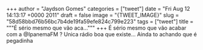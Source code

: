 
+++
author = "Jaydson Gomes"
categories = ["tweet"]
date = "Fri Aug 12 14:13:17 +0000 2011"
draft = false
image = "{TWEET_IMAGE}"
slug = "58d58bbd76b56bc7b4de19fa59efe824c799e223"
tags = ["tweet"]
title = """É sério mesmo que vão aca..."""
+++
É sério mesmo que vão acabar com a @IpanemaFM ? Unica rádio boa que existe... Ainda to achando que é pegadinha
